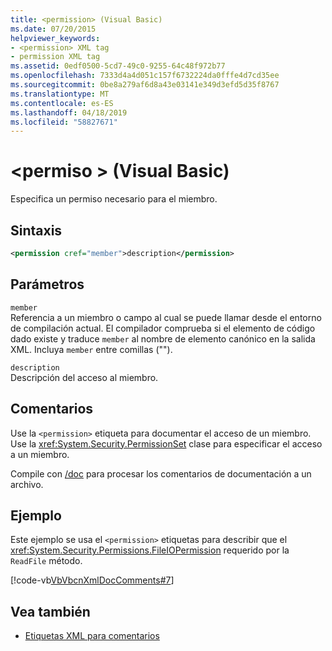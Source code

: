 ```yaml
---
title: <permission> (Visual Basic)
ms.date: 07/20/2015
helpviewer_keywords:
- <permission> XML tag
- permission XML tag
ms.assetid: 0edf0500-5cd7-49c0-9255-64c48f972b77
ms.openlocfilehash: 7333d4a4d051c157f6732224da0fffe4d7cd35ee
ms.sourcegitcommit: 0be8a279af6d8a43e03141e349d3efd5d35f8767
ms.translationtype: MT
ms.contentlocale: es-ES
ms.lasthandoff: 04/18/2019
ms.locfileid: "58827671"
---
```

# <a name="permission-visual-basic"></a>\<permiso > (Visual Basic)
Especifica un permiso necesario para el miembro.  
  
## <a name="syntax"></a>Sintaxis  
  
```xml  
<permission cref="member">description</permission>  
```  
  
## <a name="parameters"></a>Parámetros  
 `member`  
 Referencia a un miembro o campo al cual se puede llamar desde el entorno de compilación actual. El compilador comprueba si el elemento de código dado existe y traduce `member` al nombre de elemento canónico en la salida XML. Incluya `member` entre comillas ("").  
  
 `description`  
 Descripción del acceso al miembro.  
  
## <a name="remarks"></a>Comentarios  
 Use la `<permission>` etiqueta para documentar el acceso de un miembro. Use la <xref:System.Security.PermissionSet> clase para especificar el acceso a un miembro.  
  
 Compile con [/doc](../../../visual-basic/reference/command-line-compiler/doc.md) para procesar los comentarios de documentación a un archivo.  
  
## <a name="example"></a>Ejemplo  
 Este ejemplo se usa el `<permission>` etiquetas para describir que el <xref:System.Security.Permissions.FileIOPermission> requerido por la `ReadFile` método.  
  
 [!code-vb[VbVbcnXmlDocComments#7](~/samples/snippets/visualbasic/VS_Snippets_VBCSharp/VbVbcnXmlDocComments/VB/Class1.vb#7)]  
  
## <a name="see-also"></a>Vea también

- [Etiquetas XML para comentarios](../../../visual-basic/language-reference/xmldoc/index.md)
